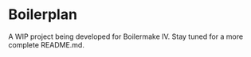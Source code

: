 # Boilerplan

A WIP project being developed for Boilermake IV. Stay tuned for a more complete README.md.